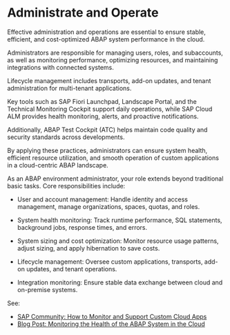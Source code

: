 <!-- loiof8fe4326a538433bae2d5d4610de128c -->

# Administrate and Operate

Effective administration and operations are essential to ensure stable, efficient, and cost-optimized ABAP system performance in the cloud.

Administrators are responsible for managing users, roles, and subaccounts, as well as monitoring performance, optimizing resources, and maintaining integrations with connected systems.

Lifecycle management includes transports, add-on updates, and tenant administration for multi-tenant applications.

Key tools such as SAP Fiori Launchpad, Landscape Portal, and the Technical Monitoring Cockpit support daily operations, while SAP Cloud ALM provides health monitoring, alerts, and proactive notifications.

Additionally, ABAP Test Cockpit \(ATC\) helps maintain code quality and security standards across developments.

By applying these practices, administrators can ensure system health, efficient resource utilization, and smooth operation of custom applications in a cloud-centric ABAP landscape.

As an ABAP environment administrator, your role extends beyond traditional basic tasks. Core responsibilities include:

-   User and account management: Handle identity and access management, manage organizations, spaces, quotas, and roles.

-   System health monitoring: Track runtime performance, SQL statements, background jobs, response times, and errors.

-   System sizing and cost optimization: Monitor resource usage patterns, adjust sizing, and apply hibernation to save costs.

-   Lifecycle management: Oversee custom applications, transports, add-on updates, and tenant operations.

-   Integration monitoring: Ensure stable data exchange between cloud and on-premise systems.


See:

-   [SAP Community: How to Monitor and Support Custom Cloud Apps](https://community.sap.com/t5/devtoberfest/sap-btp-abap-environment-how-to-monitor-and-support-custom-cloud-apps/ec-p/14205860#M1067)
-   [Blog Post: Monitoring the Health of the ABAP System in the Cloud](https://community.sap.com/t5/technology-blog-posts-by-sap/monitoring-the-health-of-the-abap-system-in-the-cloud/ba-p/13570209)

